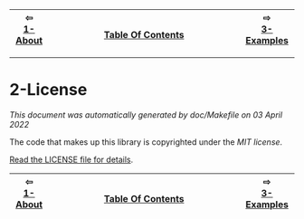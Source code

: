 
| ⇦ <br />[1-About](about.md)  | <br />[Table Of Contents](../README.md)<br /> <img width=1000/> | ⇨ <br />[3-Examples](examples.md)   |
| ----------- | ----------- | ----------- |


-------------------------

# 2-License

_This document was automatically generated by doc/Makefile on 03 April 2022_


The code that makes up this library is copyrighted under the *MIT license*.

[Read the LICENSE file for details](LICENSE).

| ⇦ <br />[1-About](about.md)  | <br />[Table Of Contents](../README.md)<br /> <img width=1000/> | ⇨ <br />[3-Examples](examples.md)   |
| ----------- | ----------- | ----------- |
